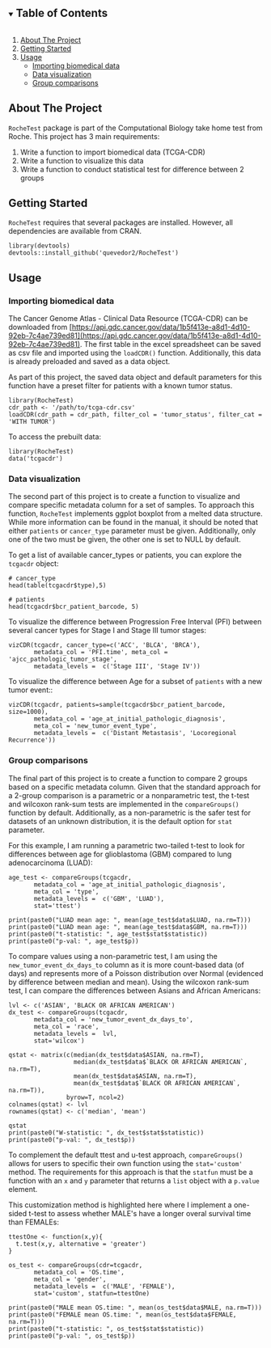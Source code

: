 


<!-- TABLE OF CONTENTS -->
<details open="open">
  <summary><h2 style="display: inline-block">Table of Contents</h2></summary>
  <ol>
    <li>
      <a href="#about-the-project">About The Project</a>
    </li>
    <li>
      <a href="#getting-started">Getting Started</a>
    </li>
    <li>
      <a href="#usage">Usage</a>
      <ul>
        <li><a href="#importing-biomedical-data">Importing biomedical data</a></li>
        <li><a href="#data-visualization">Data visualization</a></li>
        <li><a href="#group-comparisons">Group comparisons</a></li>
      </ul>
    </li>
  </ol>
</details>




## About The Project

`RocheTest` package is part of the Computational Biology take home test from Roche. This project has 3 main requirements:
1. Write a function to import biomedical data (TCGA-CDR)
2. Write a function to visualize this data
3. Write a function to conduct statistical test for difference between 2 groups 

## Getting Started

`RocheTest` requires that several packages are installed. However, all 
dependencies are available from CRAN.

```{r install-pkg, eval=FALSE, results='hide'}
library(devtools)
devtools::install_github('quevedor2/RocheTest')
```

## Usage
### Importing biomedical data
The Cancer Genome Atlas - Clinical Data Resource (TCGA-CDR) can be downloaded from [https://api.gdc.cancer.gov/data/1b5f413e-a8d1-4d10-92eb-7c4ae739ed81](https://api.gdc.cancer.gov/data/1b5f413e-a8d1-4d10-92eb-7c4ae739ed81). The first table in the excel spreadsheet can be saved as csv file and imported using the `loadCDR()` function. Additionally, this data is already preloaded and saved as a data object.

As part of this project, the saved data object and default parameters for this function have a preset filter for patients with a known tumor status.

```{r read-in-dataset, eval=FALSE, results='hide'}
library(RocheTest)
cdr_path <- '/path/to/tcga-cdr.csv'
loadCDR(cdr_path = cdr_path, filter_col = 'tumor_status', filter_cat = 'WITH TUMOR')
```

To access the prebuilt data:
```{r load-data, eval=TRUE, results='hide'}
library(RocheTest)
data('tcgacdr')
```

### Data visualization
The second part of this project is to create a function to visualize and compare specific metadata column for a set of samples. To approach this function, `RocheTest` implements ggplot boxplot from a melted data structure. While more information can be found in the manual, it should be noted that either `patients` or `cancer_type` parameter must be given. Additionally, only one of the two must be given, the other one is set to NULL by default.

To get a list of available cancer_types or patients, you can explore the `tcgacdr` object:
```{r explore-cdr, eval=TRUE}
# cancer_type
head(table(tcgacdr$type),5)

# patients
head(tcgacdr$bcr_patient_barcode, 5)
```

To visualize the difference between Progression Free Interval (PFI) between several cancer types for Stage I and Stage III tumor stages:
```{r viz-pfi-ctype, eval=TRUE}
vizCDR(tcgacdr, cancer_type=c('ACC', 'BLCA', 'BRCA'),
       metadata_col = 'PFI.time', meta_col = 'ajcc_pathologic_tumor_stage',
       metadata_levels =  c('Stage III', 'Stage IV'))
```


To visualize the difference between Age for a subset of `patients` with a new tumor event::
```{r viz-age-tumorevents, eval=TRUE}
vizCDR(tcgacdr, patients=sample(tcgacdr$bcr_patient_barcode, size=1000),
       metadata_col = 'age_at_initial_pathologic_diagnosis', 
       meta_col = 'new_tumor_event_type',
       metadata_levels =  c('Distant Metastasis', 'Locoregional Recurrence'))
```

### Group comparisons
The final part of this project is to create a function to compare 2 groups based on a specific metadata column. Given that the standard approach for a 2-group comparison is a parametric or a nonparametric test, the t-test and wilcoxon rank-sum tests are implemented in the `compareGroups()` function by default. Additionally, as a non-parametric is the safer test for datasets of an unknown distribution, it is the default option for `stat` parameter.

For this example, I am running a parametric two-tailed t-test to look for differences between age for glioblastoma (GBM) compared to lung adenocarcinoma (LUAD):
```{r test-age-param, eval=TRUE}
age_test <- compareGroups(tcgacdr, 
       metadata_col = 'age_at_initial_pathologic_diagnosis', 
       meta_col = 'type',
       metadata_levels =  c('GBM', 'LUAD'), 
       stat='ttest')

print(paste0("LUAD mean age: ", mean(age_test$data$LUAD, na.rm=T)))
print(paste0("LUAD mean age: ", mean(age_test$data$GBM, na.rm=T)))
print(paste0("t-statistic: ", age_test$stat$statistic))
print(paste0("p-val: ", age_test$p))
```

To compare values using a non-parametric test, I am using the `new_tumor_event_dx_days_to` column as it is more count-based data (of days) and represents more of a Poisson distribution over Normal (evidenced by difference between median and mean). Using the wilcoxon rank-sum test, I can compare the differences between Asians and African Americans:
```{r test-dx-nonparam, eval=TRUE}
lvl <- c('ASIAN', 'BLACK OR AFRICAN AMERICAN')
dx_test <- compareGroups(tcgacdr, 
       metadata_col = 'new_tumor_event_dx_days_to', 
       meta_col = 'race',
       metadata_levels =  lvl, 
       stat='wilcox')

qstat <- matrix(c(median(dx_test$data$ASIAN, na.rm=T),
                  median(dx_test$data$`BLACK OR AFRICAN AMERICAN`, na.rm=T),
                  mean(dx_test$data$ASIAN, na.rm=T),
                  mean(dx_test$data$`BLACK OR AFRICAN AMERICAN`, na.rm=T)),
                byrow=T, ncol=2)
colnames(qstat) <- lvl
rownames(qstat) <- c('median', 'mean')

qstat
print(paste0("W-statistic: ", dx_test$stat$statistic))
print(paste0("p-val: ", dx_test$p))
```

To complement the default ttest and u-test approach, `compareGroups()` allows for users to specific their own function using the `stat='custom'` method.  The requirements for this approach is that the `statfun` must be a function with an `x` and `y` parameter that returns a `list` object with a `p.value` element. 

This customization method is highlighted here where I implement a one-sided t-test to assess whether MALE's have a longer overal survival time than FEMALEs:

```{r test-os-custom, eval=TRUE}
ttestOne <- function(x,y){
  t.test(x,y, alternative = 'greater')
}

os_test <- compareGroups(cdr=tcgacdr, 
       metadata_col = 'OS.time', 
       meta_col = 'gender',
       metadata_levels =  c('MALE', 'FEMALE'), 
       stat='custom', statfun=ttestOne)

print(paste0("MALE mean OS.time: ", mean(os_test$data$MALE, na.rm=T)))
print(paste0("FEMALE mean OS.time: ", mean(os_test$data$FEMALE, na.rm=T)))
print(paste0("t-statistic: ", os_test$stat$statistic))
print(paste0("p-val: ", os_test$p))
```
